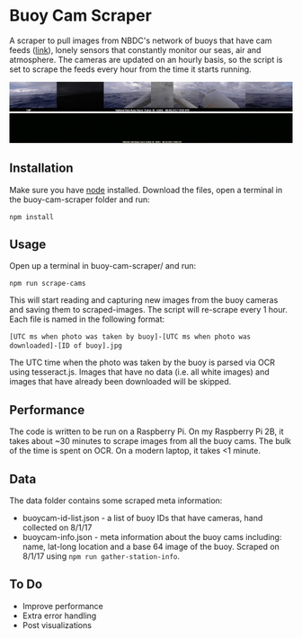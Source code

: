 # Buoy Cam Scraper

A scraper to pull images from NBDC's network of buoys that have cam feeds ([link](http://www.ndbc.noaa.gov/buoycams.shtml)), lonely sensors that constantly monitor our seas, air and atmosphere. The cameras are updated on an hourly basis, so the script is set to scrape the feeds every hour from the time it starts running.

![](images/41424-optimize.gif)
![](images/51001-optimize.gif)

## Installation

Make sure you have [node](https://nodejs.org/en/) installed. Download the files, open a terminal in the buoy-cam-scraper folder and run:

```
npm install
```

## Usage

Open up a terminal in buoy-cam-scraper/ and run:

```
npm run scrape-cams
```

This will start reading and capturing new images from the buoy cameras and saving them to scraped-images. The script will re-scrape every 1 hour. Each file is named in the following format:

```
[UTC ms when photo was taken by buoy]-[UTC ms when photo was downloaded]-[ID of buoy].jpg
```

The UTC time when the photo was taken by the buoy is parsed via OCR using tesseract.js. Images that have no data (i.e. all white images) and images that have already been downloaded will be skipped.

## Performance

The code is written to be run on a Raspberry Pi. On my Raspberry Pi 2B, it takes about ~30 minutes to scrape images from all the buoy cams. The bulk of the time is spent on OCR. On a modern laptop, it takes <1 minute.

## Data

The data folder contains some scraped meta information:

- buoycam-id-list.json - a list of buoy IDs that have cameras, hand collected on 8/1/17
- buoycam-info.json - meta information about the buoy cams including: name, lat-long location and a base 64 image of the buoy. Scraped on 8/1/17 using `npm run gather-station-info`.

## To Do

- Improve performance
- Extra error handling
- Post visualizations
